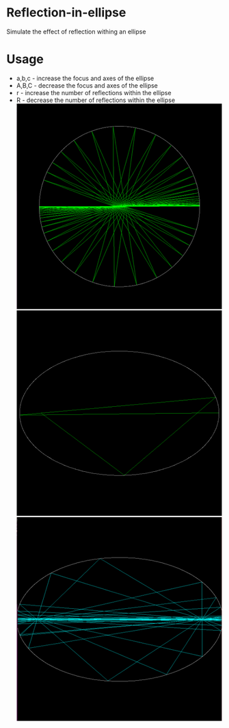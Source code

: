 # Reflection-in-ellipse
Simulate the effect of reflection withing an ellipse

# Usage
* a,b,c - increase the focus and axes of the ellipse
* A,B,C - decrease the focus and axes of the ellipse
* r     - increase the number of reflections within the ellipse
* R     - decrease the number of reflections within the ellipse
![Ellipse](https://raw.githubusercontent.com/BNandor/Reflection-in-ellipse/master/img/ellipse1.png)
![Ellipse](https://raw.githubusercontent.com/BNandor/Reflection-in-ellipse/master/img/ellipse2.png)
![Ellipse](https://raw.githubusercontent.com/BNandor/Reflection-in-ellipse/master/img/ellipse3.png)

